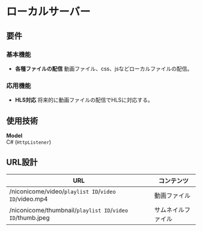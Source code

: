 # ローカルサーバー

## 要件
### 基本機能
- **各種ファイルの配信**
    動画ファイル、css、jsなどローカルファイルの配信。
### 応用機能
- **HLS対応**
    将来的に動画ファイルの配信でHLSに対応する。

## 使用技術
**Model**  
C# (```HttpListener```) 
## URL設計
URL | コンテンツ
-- | --
/niconicome/video/```playlist ID```/```video ID```/video.mp4 | 動画ファイル
/niconicome/thumbnail/```playlist ID```/```video ID```/thumb.jpeg | サムネイルファイル